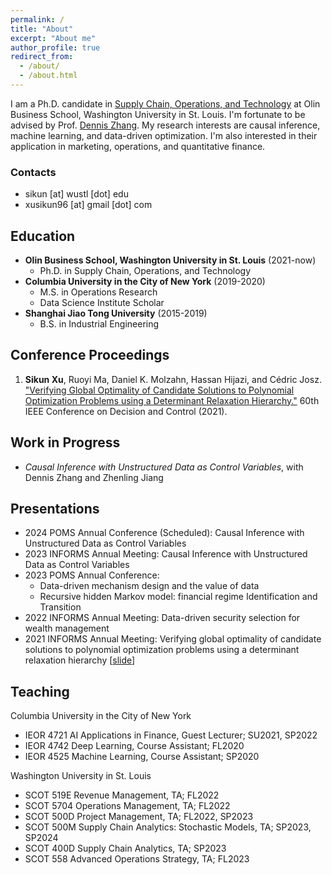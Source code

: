 ```yaml
---
permalink: /
title: "About"
excerpt: "About me"
author_profile: true
redirect_from: 
  - /about/
  - /about.html
---
```



I am a Ph.D. candidate in [Supply Chain, Operations, and Technology](https://olin.wustl.edu/EN-US/academic-programs/PhD/Pages/PhdDetail.aspx?username=sikun) at Olin Business School, Washington University in St. Louis. I'm fortunate to be advised by Prof. [Dennis Zhang](http://denniszhang.org/). My research interests are causal inference, machine learning, and data-driven optimization. I'm also interested in their application in marketing, operations, and quantitative finance. 

### Contacts
* sikun [at] wustl [dot] edu
* xusikun96 [at] gmail [dot] com


## Education
* **Olin Business School, Washington University in St. Louis** (2021-now)
  * Ph.D. in Supply Chain, Operations, and Technology
* **Columbia University in the City of New York** (2019-2020)
  * M.S. in Operations Research
  * Data Science Institute Scholar
* **Shanghai Jiao Tong University** (2015-2019)
  * B.S. in Industrial Engineering

## Conference Proceedings
1. **Sikun Xu**, Ruoyi Ma, Daniel K. Molzahn, Hassan Hijazi, and Cédric Josz. ["Verifying Global Optimality of Candidate Solutions to Polynomial Optimization Problems using a Determinant Relaxation Hierarchy."](https://ieeexplore.ieee.org/document/9683608) 60th IEEE Conference on Decision and Control (2021).

## Work in Progress
* *Causal Inference with Unstructured Data as Control Variables*, with Dennis Zhang and Zhenling Jiang

## Presentations
* 2024 POMS Annual Conference (Scheduled): Causal Inference with Unstructured Data as Control Variables
* 2023 INFORMS Annual Meeting: Causal Inference with Unstructured Data as Control Variables
* 2023 POMS Annual Conference:
    * Data-driven mechanism design and the value of data
    * Recursive hidden Markov model: financial regime Identification and Transition 
* 2022 INFORMS Annual Meeting: Data-driven security selection for wealth management
* 2021 INFORMS Annual Meeting: Verifying global optimality of candidate solutions to polynomial optimization problems using a determinant relaxation hierarchy \[[slide](https://wustl.box.com/s/uual8yxs54isfz5jmm42p1ekuasds4h3)\]

## Teaching
Columbia University in the City of New York
* IEOR 4721 AI Applications in Finance, Guest Lecturer; SU2021, SP2022
* IEOR 4742 Deep Learning, Course Assistant; FL2020
* IEOR 4525 Machine Learning, Course Assistant; SP2020

Washington University in St. Louis
* SCOT 519E Revenue Management, TA; FL2022
* SCOT 5704 Operations Management, TA; FL2022 
* SCOT 500D Project Management, TA; FL2022, SP2023
* SCOT 500M Supply Chain Analytics: Stochastic Models, TA; SP2023, SP2024
* SCOT 400D Supply Chain Analytics, TA; SP2023
* SCOT 558 Advanced Operations Strategy, TA; FL2023
